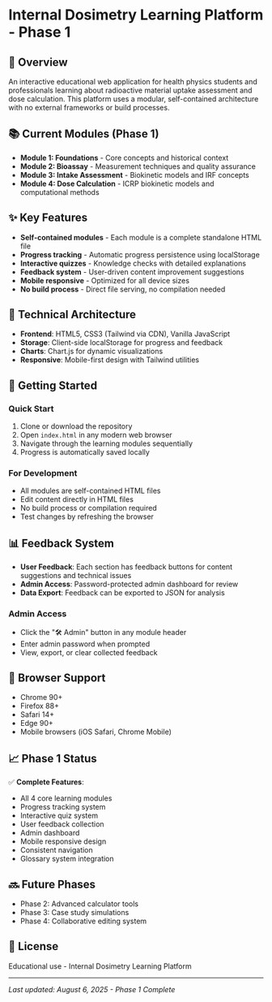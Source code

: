 # Internal Dosimetry Learning Platform - Phase 1

## 🎯 Overview
An interactive educational web application for health physics students and professionals learning about radioactive material uptake assessment and dose calculation. This platform uses a modular, self-contained architecture with no external frameworks or build processes.

## 📚 Current Modules (Phase 1)
- **Module 1: Foundations** - Core concepts and historical context
- **Module 2: Bioassay** - Measurement techniques and quality assurance  
- **Module 3: Intake Assessment** - Biokinetic models and IRF concepts
- **Module 4: Dose Calculation** - ICRP biokinetic models and computational methods

## ✨ Key Features
- **Self-contained modules** - Each module is a complete standalone HTML file
- **Progress tracking** - Automatic progress persistence using localStorage
- **Interactive quizzes** - Knowledge checks with detailed explanations
- **Feedback system** - User-driven content improvement suggestions
- **Mobile responsive** - Optimized for all device sizes
- **No build process** - Direct file serving, no compilation needed

## 🔧 Technical Architecture
- **Frontend**: HTML5, CSS3 (Tailwind via CDN), Vanilla JavaScript
- **Storage**: Client-side localStorage for progress and feedback
- **Charts**: Chart.js for dynamic visualizations
- **Responsive**: Mobile-first design with Tailwind utilities

## 🚀 Getting Started

### Quick Start
1. Clone or download the repository
2. Open `index.html` in any modern web browser
3. Navigate through the learning modules sequentially
4. Progress is automatically saved locally

### For Development
- All modules are self-contained HTML files
- Edit content directly in HTML files
- No build process or compilation required
- Test changes by refreshing the browser

## 📊 Feedback System
- **User Feedback**: Each section has feedback buttons for content suggestions and technical issues
- **Admin Access**: Password-protected admin dashboard for review
- **Data Export**: Feedback can be exported to JSON for analysis

### Admin Access
- Click the "🛠️ Admin" button in any module header
- Enter admin password when prompted
- View, export, or clear collected feedback

## 📱 Browser Support
- Chrome 90+
- Firefox 88+
- Safari 14+
- Edge 90+
- Mobile browsers (iOS Safari, Chrome Mobile)

## 📈 Phase 1 Status
✅ **Complete Features**:
- All 4 core learning modules
- Progress tracking system
- Interactive quiz system
- User feedback collection
- Admin dashboard
- Mobile responsive design
- Consistent navigation
- Glossary system integration

## 🔜 Future Phases
- Phase 2: Advanced calculator tools
- Phase 3: Case study simulations
- Phase 4: Collaborative editing system

## 📄 License
Educational use - Internal Dosimetry Learning Platform

---
*Last updated: August 6, 2025 - Phase 1 Complete*
